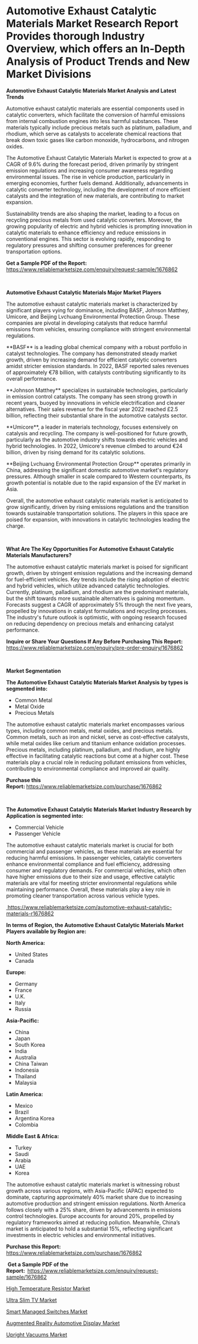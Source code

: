 <p><h1>Automotive Exhaust Catalytic Materials Market Research Report Provides thorough Industry Overview, which offers an In-Depth Analysis of Product Trends and New Market Divisions</h1></p><p><strong>Automotive Exhaust Catalytic Materials Market Analysis and Latest Trends</strong></p>
<p><p>Automotive exhaust catalytic materials are essential components used in catalytic converters, which facilitate the conversion of harmful emissions from internal combustion engines into less harmful substances. These materials typically include precious metals such as platinum, palladium, and rhodium, which serve as catalysts to accelerate chemical reactions that break down toxic gases like carbon monoxide, hydrocarbons, and nitrogen oxides.</p><p>The Automotive Exhaust Catalytic Materials Market is expected to grow at a CAGR of 9.6% during the forecast period, driven primarily by stringent emission regulations and increasing consumer awareness regarding environmental issues. The rise in vehicle production, particularly in emerging economies, further fuels demand. Additionally, advancements in catalytic converter technology, including the development of more efficient catalysts and the integration of new materials, are contributing to market expansion.</p><p>Sustainability trends are also shaping the market, leading to a focus on recycling precious metals from used catalytic converters. Moreover, the growing popularity of electric and hybrid vehicles is prompting innovation in catalytic materials to enhance efficiency and reduce emissions in conventional engines. This sector is evolving rapidly, responding to regulatory pressures and shifting consumer preferences for greener transportation options.</p></p>
<p><strong>Get a Sample PDF of the Report:&nbsp;</strong> <a href="https://www.reliablemarketsize.com/enquiry/request-sample/1676862?utm_campaign=1133&utm_medium=2&utm_source=Github&utm_content=ia&utm_term=30092024&utm_id=automotive-exhaust-catalytic-materials">https://www.reliablemarketsize.com/enquiry/request-sample/1676862</a></p>
<p>&nbsp;</p>
<p><strong>Automotive Exhaust Catalytic Materials Major Market Players</strong></p>
<p><p>The automotive exhaust catalytic materials market is characterized by significant players vying for dominance, including BASF, Johnson Matthey, Umicore, and Beijing Lvchuang Environmental Protection Group. These companies are pivotal in developing catalysts that reduce harmful emissions from vehicles, ensuring compliance with stringent environmental regulations.</p><p>**BASF** is a leading global chemical company with a robust portfolio in catalyst technologies. The company has demonstrated steady market growth, driven by increasing demand for efficient catalytic converters amidst stricter emission standards. In 2022, BASF reported sales revenues of approximately €78 billion, with catalysts contributing significantly to its overall performance.</p><p>**Johnson Matthey** specializes in sustainable technologies, particularly in emission control catalysts. The company has seen strong growth in recent years, buoyed by innovations in vehicle electrification and cleaner alternatives. Their sales revenue for the fiscal year 2022 reached £2.5 billion, reflecting their substantial share in the automotive catalysts sector.</p><p>**Umicore**, a leader in materials technology, focuses extensively on catalysis and recycling. The company is well-positioned for future growth, particularly as the automotive industry shifts towards electric vehicles and hybrid technologies. In 2022, Umicore's revenue climbed to around €24 billion, driven by rising demand for its catalytic solutions.</p><p>**Beijing Lvchuang Environmental Protection Group** operates primarily in China, addressing the significant domestic automotive market's regulatory pressures. Although smaller in scale compared to Western counterparts, its growth potential is notable due to the rapid expansion of the EV market in Asia.</p><p>Overall, the automotive exhaust catalytic materials market is anticipated to grow significantly, driven by rising emissions regulations and the transition towards sustainable transportation solutions. The players in this space are poised for expansion, with innovations in catalytic technologies leading the charge.</p></p>
<p>&nbsp;</p>
<p><strong>What Are The Key Opportunities For Automotive Exhaust Catalytic Materials Manufacturers?</strong></p>
<p><p>The automotive exhaust catalytic materials market is poised for significant growth, driven by stringent emission regulations and the increasing demand for fuel-efficient vehicles. Key trends include the rising adoption of electric and hybrid vehicles, which utilize advanced catalytic technologies. Currently, platinum, palladium, and rhodium are the predominant materials, but the shift towards more sustainable alternatives is gaining momentum. Forecasts suggest a CAGR of approximately 5% through the next five years, propelled by innovations in catalyst formulations and recycling processes. The industry's future outlook is optimistic, with ongoing research focused on reducing dependency on precious metals and enhancing catalyst performance.</p></p>
<p><strong>Inquire or Share Your Questions If Any Before Purchasing This Report:</strong> <a href="https://www.reliablemarketsize.com/enquiry/pre-order-enquiry/1676862?utm_campaign=1133&utm_medium=2&utm_source=Github&utm_content=ia&utm_term=30092024&utm_id=automotive-exhaust-catalytic-materials">https://www.reliablemarketsize.com/enquiry/pre-order-enquiry/1676862</a></p>
<p>&nbsp;</p>
<p><strong>Market Segmentation</strong></p>
<p><strong>The Automotive Exhaust Catalytic Materials Market Analysis by types is segmented into:</strong></p>
<p><ul><li>Common Metal</li><li>Metal Oxide</li><li>Precious Metals</li></ul></p>
<p><p>The automotive exhaust catalytic materials market encompasses various types, including common metals, metal oxides, and precious metals. Common metals, such as iron and nickel, serve as cost-effective catalysts, while metal oxides like cerium and titanium enhance oxidation processes. Precious metals, including platinum, palladium, and rhodium, are highly effective in facilitating catalytic reactions but come at a higher cost. These materials play a crucial role in reducing pollutant emissions from vehicles, contributing to environmental compliance and improved air quality.</p></p>
<p><strong>Purchase this Report:&nbsp;</strong><a href="https://www.reliablemarketsize.com/purchase/1676862?utm_campaign=1133&utm_medium=2&utm_source=Github&utm_content=ia&utm_term=30092024&utm_id=automotive-exhaust-catalytic-materials">https://www.reliablemarketsize.com/purchase/1676862</a></p>
<p>&nbsp;</p>
<p><strong>The Automotive Exhaust Catalytic Materials Market Industry Research by Application is segmented into:</strong></p>
<p><ul><li>Commercial Vehicle</li><li>Passenger Vehicle</li></ul></p>
<p><p>The automotive exhaust catalytic materials market is crucial for both commercial and passenger vehicles, as these materials are essential for reducing harmful emissions. In passenger vehicles, catalytic converters enhance environmental compliance and fuel efficiency, addressing consumer and regulatory demands. For commercial vehicles, which often have higher emissions due to their size and usage, effective catalytic materials are vital for meeting stricter environmental regulations while maintaining performance. Overall, these materials play a key role in promoting cleaner transportation across various vehicle types.</p></p>
<p><a href="https://www.reliablemarketsize.com/automotive-exhaust-catalytic-materials-r1676862?utm_campaign=1133&utm_medium=2&utm_source=Github&utm_content=ia&utm_term=30092024&utm_id=automotive-exhaust-catalytic-materials">&nbsp;https://www.reliablemarketsize.com/automotive-exhaust-catalytic-materials-r1676862</a></p>
<p><strong>In terms of Region, the Automotive Exhaust Catalytic Materials Market Players available by Region are:</strong></p>
<p>
    <p> <strong> North America: </strong>
        <ul>
            <li>United States</li>
            <li>Canada</li>
        </ul>
        </p> 
    <p> <strong> Europe: </strong>
        <ul>
            <li>Germany</li>
            <li>France</li>
            <li>U.K.</li>
            <li>Italy</li>
            <li>Russia</li>
        </ul>
        </p> 
    <p> <strong> Asia-Pacific: </strong>
        <ul>
            <li>China</li>
            <li>Japan</li>
            <li>South Korea</li>
            <li>India</li>
            <li>Australia</li>
            <li>China Taiwan</li>
            <li>Indonesia</li>
            <li>Thailand</li>
            <li>Malaysia</li>
        </ul>
        </p> 
    <p> <strong> Latin America: </strong>
        <ul>
            <li>Mexico</li>
            <li>Brazil</li>
            <li>Argentina Korea</li>
            <li>Colombia</li>
        </ul>
        </p> 
    <p> <strong> Middle East & Africa: </strong>
        <ul>
            <li>Turkey</li>
            <li>Saudi</li>
            <li>Arabia</li>
            <li>UAE</li>
            <li>Korea</li>
        </ul>
    </p>
    </p>
<p><p>The automotive exhaust catalytic materials market is witnessing robust growth across various regions, with Asia-Pacific (APAC) expected to dominate, capturing approximately 40% market share due to increasing automotive production and stringent emission regulations. North America follows closely with a 25% share, driven by advancements in emissions control technologies. Europe accounts for around 20%, propelled by regulatory frameworks aimed at reducing pollution. Meanwhile, China’s market is anticipated to hold a substantial 15%, reflecting significant investments in electric vehicles and environmental initiatives.</p></p>
<p><strong>Purchase this Report: </strong><a href="https://www.reliablemarketsize.com/purchase/1676862?utm_campaign=1133&utm_medium=2&utm_source=Github&utm_content=ia&utm_term=30092024&utm_id=automotive-exhaust-catalytic-materials">https://www.reliablemarketsize.com/purchase/1676862</a></p>
<p>&nbsp;<strong>Get a Sample PDF of the Report:&nbsp;&nbsp;</strong><a href="https://www.reliablemarketsize.com/enquiry/request-sample/1676862?utm_campaign=1133&utm_medium=2&utm_source=Github&utm_content=ia&utm_term=30092024&utm_id=automotive-exhaust-catalytic-materials">https://www.reliablemarketsize.com/enquiry/request-sample/1676862</a></p>
<p><strong></strong></p>
<p><p><a href="https://issuu.com/reportprime-2/docs/high-temperature-resistor-market-si_90dbcdde560031?utm_campaign=1133&utm_medium=2&utm_source=Github&utm_content=ia&utm_term=30092024&utm_id=automotive-exhaust-catalytic-materials">High Temperature Resistor Market</a></p><p><a href="https://www.linkedin.com/pulse/global-ultra-slim-tv-market-size-share-analysis-product-n8v2e?utm_campaign=1133&utm_medium=2&utm_source=Github&utm_content=ia&utm_term=30092024&utm_id=automotive-exhaust-catalytic-materials">Ultra Slim TV Market</a></p><p><a href="https://www.linkedin.com/pulse/global-smart-managed-switches-market-exploring-share-trends-q5pce?utm_campaign=1133&utm_medium=2&utm_source=Github&utm_content=ia&utm_term=30092024&utm_id=automotive-exhaust-catalytic-materials">Smart Managed Switches Market</a></p><p><a href="https://issuu.com/reportprime-2/docs/augmented-reality-automotive-displa_45ec2ca02aa542?utm_campaign=1133&utm_medium=2&utm_source=Github&utm_content=ia&utm_term=30092024&utm_id=automotive-exhaust-catalytic-materials">Augmented Reality Automotive Display Market</a></p><p><a href="https://www.linkedin.com/pulse/navigating-global-upright-vacuums-market-landscape-trends-xgppe?utm_campaign=1133&utm_medium=2&utm_source=Github&utm_content=ia&utm_term=30092024&utm_id=automotive-exhaust-catalytic-materials">Upright Vacuums Market</a></p></p>
